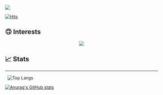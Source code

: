 <img src="https://capsule-render.vercel.app/api?type=waving&height=300&color=c0c0c0&text=Welcome%20to%20@dkfvkzk0&section=header" />

[![Hits](https://hits.seeyoufarm.com/api/count/incr/badge.svg?url=https%3A%2F%2Fgithub.com%2Fdkfvkzk0%2F&count_bg=%2379C83D&title_bg=%23555555&icon=&icon_color=%23E7E7E7&title=hits&edge_flat=false)](https://hits.seeyoufarm.com)

## 🙃 Interests

<center><a href="https://www.python.org/"><img src="https://img.shields.io/badge/Python-3776AB?style=flat-square&logo=Python&logoColor=white"/></a> </a></center>

## 📈 Stats</center>

---
&nbsp;
![Top Langs](https://github-readme-stats.vercel.app/api/top-langs/?username=dkfvkzk0&theme=graywhite)

[![Anurag's GitHub stats](https://github-readme-stats.vercel.app/api?username=dkfvkzk0&theme=graywhite)](https://github.com/anuraghazra/github-readme-stats)


